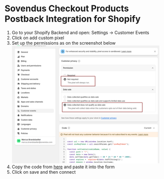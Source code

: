 # Sovendus Checkout Products Postback Integration for Shopify

1. Go to your Shopify Backend and open: Settings -> Customer Events
2. Click on add custom pixel
3. Set up the permissions as on the screenshot below
    ![Customer Event Settings](https://raw.githubusercontent.com/Sovendus-GmbH/Sovendus-Checkout-Products-Postback-Integration-for-Shopify/main/customer_event_settings.png)
4. Copy the code from [here](https://raw.githubusercontent.com/Sovendus-GmbH/Sovendus-Checkout-Products-Postback-Integration-for-Shopify/main/shopify_checkout_products_postback.js) and paste it into the form
5. Click on save and then connect
